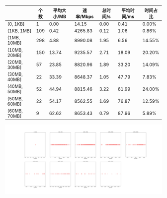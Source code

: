 |   |个数|平均大小/MB|速率/Mbps|总时间/s|平均时间/ms|时间占比|
|---|---|---|---|---|---|---|
|(0, 1KB]|1|0.00|14.15|0.00|0.41|0.00%|
|(1KB, 1MB]|109|0.42|4265.83|0.12|1.06|0.86%|
|(1MB, 10MB]|298|4.88|8990.08|1.95|6.56|14.55%|
|(10MB, 20MB]|150|13.74|9235.57|2.71|18.09|20.20%|
|(20MB, 30MB]|57|23.85|8820.96|1.89|33.20|14.09%|
|(30MB, 40MB]|22|33.39|8648.37|1.05|47.79|7.83%|
|(40MB, 50MB]|52|44.94|8815.46|3.22|61.99|24.00%|
|(50MB, 60MB]|22|54.17|8562.55|1.69|76.87|12.59%|
|(60MB, 70MB]|9|62.62|8653.43|0.79|87.96|5.89%|

![](./速率分布.jpg)
